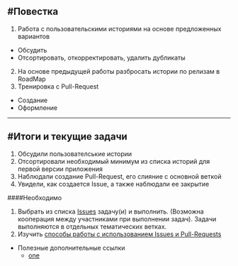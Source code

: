 #Повестка
--------------------
1. Работа с пользовательскими историями на основе предложенных вариантов
 * Обсудить
 * Отсортировать, откорректировать, удалить дубликаты
2. На основе предыдущей работы разбросать истории по релизам в RoadMap
3. Тренировка с Pull-Request
 * Создание
 * Оформление
 
---------------------------

#Итоги и текущие задачи
-----------------------------
1. Обсудили пользователськие истории
2. Отсортировали необходимый минимум из списка историй для первой версии приложения
3. Наблюдали создание Pull-Request, его слияние с основной веткой
4. Увидели, как создается Issue, а также наблюдали ее закрытие  

####Необходимо
1. Выбрать из списка [Issues](https://github.com/khasang-incubator/Android_2016_05_03/issues) задачу(и) и выполнить. (Возможна кооперация между участниками при выполнении задач). Задачи выполняются в отдельных тематических ветках.
2. Изучить [способы работы с использованием Issues и Pull-Requests][issue_pull]
 * Полезные дополнительные ссылки
     * [one](https://help.github.com/articles/closing-issues-via-commit-messages/)


[issue_pull]: https://help.github.com/categories/collaborating-on-projects-using-issues-and-pull-requests/
